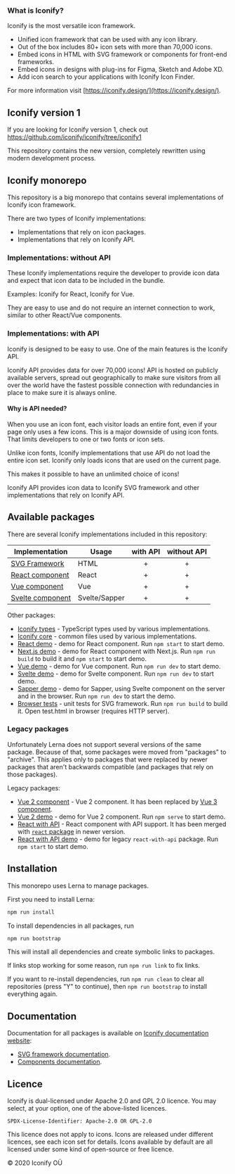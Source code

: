 ### What is Iconify?

Iconify is the most versatile icon framework.

-   Unified icon framework that can be used with any icon library.
-   Out of the box includes 80+ icon sets with more than 70,000 icons.
-   Embed icons in HTML with SVG framework or components for front-end frameworks.
-   Embed icons in designs with plug-ins for Figma, Sketch and Adobe XD.
-   Add icon search to your applications with Iconify Icon Finder.

For more information visit [https://iconify.design/](https://iconify.design/).

## Iconify version 1

If you are looking for Iconify version 1, check out https://github.com/iconify/iconify/tree/iconify1

This repository contains the new version, completely rewritten using modern development process.

## Iconify monorepo

This repository is a big monorepo that contains several implementations of Iconify icon framework.

There are two types of Iconify implementations:

-   Implementations that rely on icon packages.
-   Implementations that rely on Iconify API.

### Implementations: without API

These Iconify implementations require the developer to provide icon data and expect that icon data to be included in the bundle.

Examples: Iconify for React, Iconify for Vue.

They are easy to use and do not require an internet connection to work, similar to other React/Vue components.

### Implementations: with API

Iconify is designed to be easy to use. One of the main features is the Iconify API.

Iconify API provides data for over 70,000 icons! API is hosted on publicly available servers, spread out geographically to make sure visitors from all over the world have the fastest possible connection with redundancies in place to make sure it is always online.

#### Why is API needed?

When you use an icon font, each visitor loads an entire font, even if your page only uses a few icons. This is a major downside of using icon fonts. That limits developers to one or two fonts or icon sets.

Unlike icon fonts, Iconify implementations that use API do not load the entire icon set. Iconify only loads icons that are used on the current page.

This makes it possible to have an unlimited choice of icons!

Iconify API provides icon data to Iconify SVG framework and other implementations that rely on Iconify API.

## Available packages

There are several Iconify implementations included in this repository:

| Implementation                         | Usage         | with API | without API |
| -------------------------------------- | ------------- | :------: | :---------: |
| [SVG Framework](./packages/iconify/)   | HTML          |    +     |      +      |
| [React component](./packages/react/)   | React         |    +     |      +      |
| [Vue component](./packages/vue/)       | Vue           |    +     |      +      |
| [Svelte component](./packages/svelte/) | Svelte/Sapper |    +     |      +      |

Other packages:

-   [Iconify types](./packages/types/) - TypeScript types used by various implementations.
-   [Iconify core](./packages/core/) - common files used by various implementations.
-   [React demo](./packages/react-demo/) - demo for React component. Run `npm start` to start demo.
-   [Next.js demo](./packages/nextjs-demo/) - demo for React component with Next.js. Run `npm run build` to build it and `npm start` to start demo.
-   [Vue demo](./packages/vue-demo/) - demo for Vue component. Run `npm run dev` to start demo.
-   [Svelte demo](./packages/svelte-demo/) - demo for Svelte component. Run `npm run dev` to start demo.
-   [Sapper demo](./packages/sapper-demo/) - demo for Sapper, using Svelte component on the server and in the browser. Run `npm run dev` to start the demo.
-   [Browser tests](./packages/browser-tests/) - unit tests for SVG framework. Run `npm run build` to build it. Open test.html in browser (requires HTTP server).

### Legacy packages

Unfortunately Lerna does not support several versions of the same package. Because of that, some packages were moved from "packages" to "archive". This applies only to packages that were replaced by newer packages that aren't backwards compatible (and packages that rely on those packages).

Legacy packages:

-   [Vue 2 component](./archive/vue2/) - Vue 2 component. It has been replaced by [Vue 3 component](./packages/vue/).
-   [Vue 2 demo](./archive/vue2-demo/) - demo for Vue 2 component. Run `npm serve` to start demo.
-   [React with API](./archive/react-with-api/) - React component with API support. It has been merged with [`react` package](./packages/react/) in newer version.
-   [React with API demo](./archive/react-demo-with-api/) - demo for legacy `react-with-api` package. Run `npm start` to start demo.

## Installation

This monorepo uses Lerna to manage packages.

First you need to install Lerna:

```bash
npm run install
```

To install dependencies in all packages, run

```bash
npm run bootstrap
```

This will install all dependencies and create symbolic links to packages.

If links stop working for some reason, run `npm run link` to fix links.

If you want to re-install dependencies, run `npm run clean` to clear all repositories (press "Y" to continue), then `npm run bootstrap` to install everything again.

## Documentation

Documentation for all packages is available on [Iconify documentation website](https://docs.iconify.design/implementations/):

-   [SVG framework documentation](https://docs.iconify.design/implementations/svg-framework/).
-   [Components documentation](https://docs.iconify.design/implementations/components/).

## Licence

Iconify is dual-licensed under Apache 2.0 and GPL 2.0 licence. You may select, at your option, one of the above-listed licences.

`SPDX-License-Identifier: Apache-2.0 OR GPL-2.0`

This licence does not apply to icons. Icons are released under different licences, see each icon set for details.
Icons available by default are all licensed under some kind of open-source or free licence.

© 2020 Iconify OÜ
